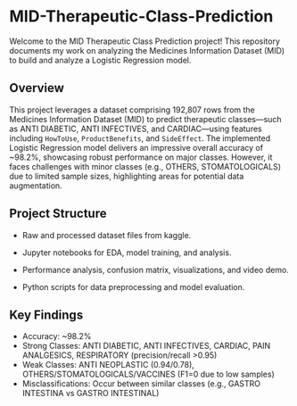 # MID-Therapeutic-Class-Prediction
Welcome to the MID Therapeutic Class Prediction project! This repository documents my work on analyzing the Medicines Information Dataset (MID) to build and analyze a Logistic Regression model.

## Overview

This project leverages a dataset comprising 192,807 rows from the Medicines Information Dataset (MID) to predict therapeutic classes—such as ANTI DIABETIC, ANTI INFECTIVES, and CARDIAC—using features including `HowToUse`, `ProductBenefits`, and `SideEffect`. The implemented Logistic Regression model delivers an impressive overall accuracy of ~98.2%, showcasing robust performance on major classes. However, it faces challenges with minor classes (e.g., OTHERS, STOMATOLOGICALS) due to limited sample sizes, highlighting areas for potential data augmentation.

## Project Structure

* Raw and processed dataset files from kaggle.

* Jupyter notebooks for EDA, model training, and analysis.

* Performance analysis, confusion matrix, visualizations, and video demo.

* Python scripts for data preprocessing and model evaluation.

## Key Findings

* Accuracy: ~98.2%
* Strong Classes: ANTI DIABETIC, ANTI INFECTIVES, CARDIAC, PAIN ANALGESICS, RESPIRATORY (precision/recall >0.95)
* Weak Classes: ANTI NEOPLASTIC (0.94/0.78), OTHERS/STOMATOLOGICALS/VACCINES (F1=0 due to low samples)
* Misclassifications: Occur between similar classes (e.g., GASTRO INTESTINA vs GASTRO INTESTINAL)

  
